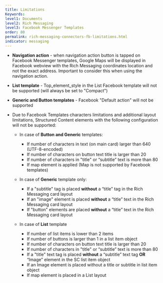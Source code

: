 ```yaml
---
title: Limitations
Keywords:
level1: Documents
level2: Rich Messaging
level3: Facebook Messenger Templates
order: 80
permalink: rich-messaging-connectors-fb-limitations.html
indicator: messaging
---
```


* **Navigation action** - when navigation action button is tapped on Facebook Messenger templates, Google Maps will be displayed in Facebook webview with the Rich Messaging coordinates location and not the exact address. Important to consider this when using the navigation action.

* **List template** - Top_element_style in the List Facebook template will not be supported (will always be set to "Compact")

* **Generic and Button templates** - Facebook "Default action" will not be supported

* Due to Facebook Templates characters limitations and additional layout limitations, Structured Content elements with the following configuration will not be supported:

    * In case of **Button and Generic** templates:

        * If number of characters in text (on main card) larger than 640 (UTF-8-encoded)
        * If number of characters on button text title is larger than 20
        * If number of characters in "title" or “subtitle” text is more than 80
        * If map element is applied (Map is not supported by Facebook templates)

    * In case of **Generic** template only:

        * If a "subtitle" tag is placed **without** a “title” tag in the Rich Messaging card layout
        * If an "image" element is placed **without** a “title” text in the Rich Messaging card layout
        * If "button" elements are placed **without** a “title” text in the Rich Messaging card layout

    * In case of **List** template
        * If number of list items is lower than 2 items
        * If number of buttons is larger than 1 in a list item object
        * If number of characters on button text title is larger than 20
        * If number of characters in "title" or “subtitle” text is more than 80
        * If a "title" text tag is placed **without** a “subtitle” text tag **OR** “Image” element in the SC list item object
        * If an Image element is placed without a title or subtitle in list item object
        * If map element is placed in a List layout
